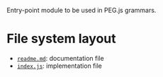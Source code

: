 Entry-point module to be used in PEG.js grammars.





# File system layout

- [`readme.md`](./readme.md): documentation file
- [`index.js`](./index.js): implementation file






